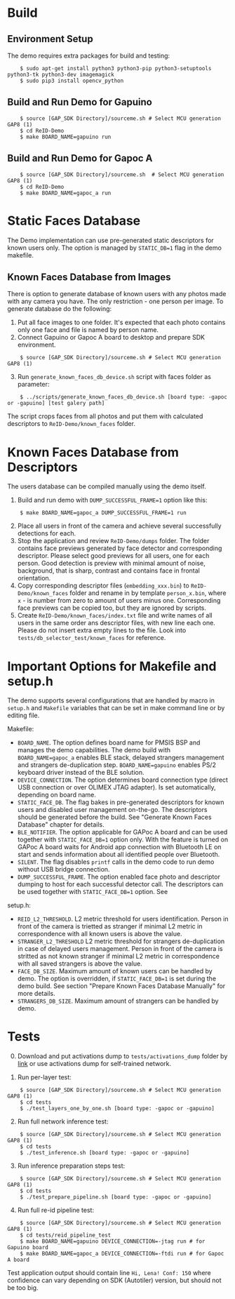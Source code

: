 # Build
## Environment Setup

The demo requires extra packages for build and testing:

```
    $ sudo apt-get install python3 python3-pip python3-setuptools python3-tk python3-dev imagemagick
    $ sudo pip3 install opencv_python
```

## Build and Run Demo for Gapuino

```
    $ source [GAP_SDK Directory]/sourceme.sh # Select MCU generation GAP8 (1)
    $ cd ReID-Demo
    $ make BOARD_NAME=gapuino run
```

## Build and Run Demo for Gapoc A

```
    $ source [GAP_SDK Directory]/sourceme.sh  # Select MCU generation GAP8 (1)
    $ cd ReID-Demo
    $ make BOARD_NAME=gapoc_a run
```

# Static Faces Database

The Demo implementation can use pre-generated static descriptors for known users only. The option is managed by `STATIC_DB=1` flag in the demo makefile.

## Known Faces Database from Images

There is option to generate database of known users with any photos made with any camera you have. The only restriction - one person per image. To generate database do the following:

1. Put all face images to one folder. It's expected that each photo contains only one face and file is named by person name.
2. Connect Gapuino or Gapoc A board to desktop and prepare SDK environment.
```
    $ source [GAP_SDK Directory]/sourceme.sh # Select MCU generation GAP8 (1)
```
3. Run `generate_known_faces_db_device.sh` script with faces folder as parameter:
```
    $ ../scripts/generate_known_faces_db_device.sh [board type: -gapoc or -gapuino] [test galery path]
```
The script crops faces from all photos and put them with calculated descriptors to `ReID-Demo/known_faces` folder.

# Known Faces Database from Descriptors

The users database can be compiled manually using the demo itself.

1. Build and run demo with `DUMP_SUCCESSFUL_FRAME=1` option like this:
```
    $ make BOARD_NAME=gapoc_a DUMP_SUCCESSFUL_FRAME=1 run
```
2. Place all users in front of the camera and achieve several successfully detections for each.
3. Stop the application and review `ReID-Demo/dumps` folder. The folder contains face previews generated by face detector and corresponding descriptor. Please select good previews for all users, one for each person. Good detection is preview with minimal amount of noise, background, that is sharp, contrast and contains face in frontal orientation.
4. Copy corresponding descriptor files (`embedding_xxx.bin`) to `ReID-Demo/known_faces` folder and rename in by template `person_x.bin`, where `x` - is number from zero to amount of users minus one. Corresponding face previews can be copied too, but they are ignored by scripts.
5. Create `ReID-Demo/known_faces/index.txt` file and write names of all users in the same order ans descriptor files, with new line each one. Please do not insert extra empty lines to the file. Look into `tests/db_selector_test/known_faces` for reference.

# Important Options for Makefile and setup.h

The demo supports several configurations that are handled by macro in `setup.h` and `Makefile` variables that can be set in make command line or by editing file.

Makefile:
- `BOARD_NAME`. The option defines board name for PMSIS BSP and manages the demo capabilities. The demo build with `BOARD_NAME=gapoc_a` enables BLE stack, delayed strangers management and strangers de-duplication step. `BOARD_NAME=gapuino` enables PS/2 keyboard driver instead of the BLE solution.
- `DEVICE_CONNECTION`. The option determines board connection type (direct USB connection or over OLIMEX JTAG adapter). Is set automatically, depending on board name.
- `STATIC_FACE_DB`. The flag bakes in pre-generated descriptors for known users and disabled user management on-the-go. The descriptors should be generated before the build. See "Generate Known Faces Database" chapter for details.
- `BLE_NOTIFIER`. The option applicable for GAPoc A board and can be used together with `STATIC_FACE_DB=1` option only. With the feature is turned on GAPoc A board waits for Android app connection with Bluetooth LE on start and sends information about all identified people over Bluetooth.
- `SILENT`. The flag disables `printf` calls in the demo code to run demo without USB bridge connection.
- `DUMP_SUCCESSFUL_FRAME`. The option enabled face photo and descriptor dumping to host for each successful detector call. The descriptors can be used together with `STATIC_FACE_DB=1` option. See

setup.h:
- `REID_L2_THRESHOLD`. L2 metric threshold for users identification. Person in front of the camera is trietted as stranger if minimal L2 metric in correspondence with all known users is above the value.
- `STRANGER_L2_THRESHOLD`  L2 metric threshold for strangers de-duplication in case of delayed users management. Person in front of the camera is stritted as not known stranger if minimal L2 metric in correspondence with all saved strangers is above the value.
- `FACE_DB_SIZE`. Maximum amount of known users can be handled by demo. The option is overridden, if `STATIC_FACE_DB=1` is set during the demo build. See section "Prepare Known Faces Database Manually" for more details.
- `STRANGERS_DB_SIZE`. Maximum amount of strangers can be handled by demo.

# Tests

0. Download and put activations dump to `tests/activations_dump` folder by [link](https://drive.google.com/open?id=15NbUlI_5Uwxx3owOLZvs6mSGNp7WjDrH) or use activations dump for self-trained network.

1. Run per-layer test:
```
    $ source [GAP_SDK Directory]/sourceme.sh # Select MCU generation GAP8 (1)
    $ cd tests
    $ ./test_layers_one_by_one.sh [board type: -gapoc or -gapuino]
```

2. Run full network inference test:
```
    $ source [GAP_SDK Directory]/sourceme.sh # Select MCU generation GAP8 (1)
    $ cd tests
    $ ./test_inference.sh [board type: -gapoc or -gapuino]
```

3. Run inference preparation steps test:
```
    $ source [GAP_SDK Directory]/sourceme.sh # Select MCU generation GAP8 (1)
    $ cd tests
    $ ./test_prepare_pipeline.sh [board type: -gapoc or -gapuino]
```

4. Run full re-id pipeline test:
```
    $ source [GAP_SDK Directory]/sourceme.sh # Select MCU generation GAP8 (1)
    $ cd tests/reid_pipeline_test
    $ make BOARD_NAME=gapuino DEVICE_CONNECTION=-jtag run # for Gapuino board
    $ make BOARD_NAME=gapoc_a DEVICE_CONNECTION=-ftdi run # for Gapoc A board
```
Test application output should contain line `Hi, Lena! Conf: 150` where confidence can vary depending on SDK (Autotiler) version, but should not be too big.
